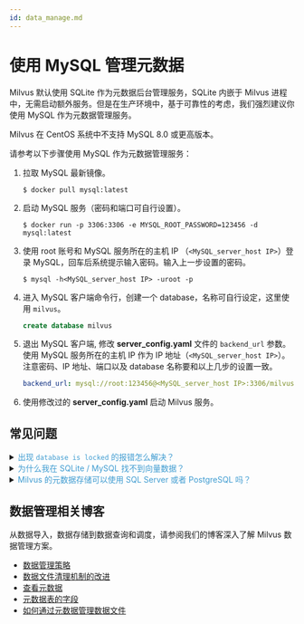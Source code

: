 ```yaml
---
id: data_manage.md
---
```


# 使用 MySQL 管理元数据

Milvus 默认使用 SQLite 作为元数据后台管理服务，SQLite 内嵌于 Milvus 进程中，无需启动额外服务。但是在生产环境中，基于可靠性的考虑，我们强烈建议你使用 MySQL 作为元数据管理服务。

<div class="alert warning">
Milvus 在 CentOS 系统中不支持 MySQL 8.0 或更高版本。
</div>

请参考以下步骤使用 MySQL 作为元数据管理服务：

1. 拉取 MySQL 最新镜像。

    ```shell
    $ docker pull mysql:latest
    ```

2. 启动 MySQL 服务（密码和端口可自行设置）。

    ```shell
    $ docker run -p 3306:3306 -e MYSQL_ROOT_PASSWORD=123456 -d mysql:latest
    ```

3. 使用 root 账号和 MySQL 服务所在的主机 IP （`<MySQL_server_host IP>`）登录 MySQL，回车后系统提示输入密码。输入上一步设置的密码。

    ```shell
    $ mysql -h<MySQL_server_host IP> -uroot -p
    ```

4. 进入 MySQL 客户端命令行，创建一个 database，名称可自行设定，这里使用 `milvus`。

    ```sql
    create database milvus
    ```

5. 退出 MySQL 客户端, 修改 **server_config.yaml** 文件的 `backend_url` 参数。使用 MySQL 服务所在的主机 IP 作为 IP 地址（`<MySQL_server_host IP>`）。注意密码、IP 地址、端口以及 database 名称要和以上几步的设置一致。

    ```yaml
    backend_url: mysql://root:123456@<MySQL_server_host IP>:3306/milvus
    ```

6. 使用修改过的 **server_config.yaml** 启动 Milvus 服务。



## 常见问题

<details>
<summary><font color="#3f9cd1">出现 <code>database is locked</code> 的报错怎么解决？</font></summary>
{{fragments/faq_database_locked.md}}
</details>
<details>
<summary><font color="#3f9cd1">为什么我在 SQLite / MySQL 找不到向量数据？</font></summary>
{{fragments/faq_no_embeddings_sqlite_mysql.md}}
</details>
<details>
<summary><font color="#3f9cd1">Milvus 的元数据存储可以使用 SQL Server 或者 PostgreSQL 吗？</font></summary>
{{fragments/faq_supported_meta_db.md}}
</details>




## 数据管理相关博客

从数据导入，数据存储到数据查询和调度，请参阅我们的博客深入了解 Milvus 数据管理方案。

- [数据管理策略](https://www.milvus.io/cn/blogs/2019-11-08-data-management.md)
- [数据文件清理机制的改进](https://www.milvus.io/cn/blogs/2019-12-18-datafile-cleanup.md)
- [查看元数据](https://www.milvus.io/cn/blogs/2019-12-24-view-metadata.md)
- [元数据表的字段](https://www.milvus.io/cn/blogs/2019-12-27-meta-table.md)
- [如何通过元数据管理数据文件](https://www.milvus.io/cn/blogs/2020-01-09-milvus-meta.md)
